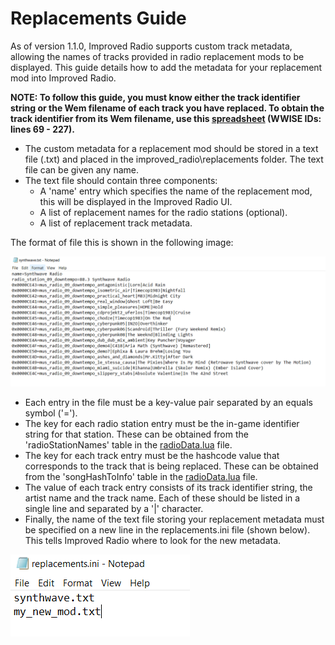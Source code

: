 # Replacements Guide

As of version 1.1.0, Improved Radio supports custom track metadata, allowing the names of tracks provided in radio replacement mods to be displayed.
This guide details how to add the metadata for your replacement mod into Improved Radio.

**NOTE: To follow this guide, you must know either the track identifier string or the Wem filename of each track you have replaced. To obtain the track identifier from its Wem filename, use this [spreadsheet](https://docs.google.com/spreadsheets/d/1pNKW5u_1p33EKlWUDu5c3s9L1pFu1c0xDnH1kL8EZeY/edit#gid=1299531397) (WWISE IDs: lines 69 - 227).**

- The custom metadata for a replacement mod should be stored in a text file (.txt) and placed in the improved_radio\replacements folder. The text file can be given any name.
- The text file should contain three components:
  - A 'name' entry which specifies the name of the replacement mod, this will be displayed in the Improved Radio UI.
  - A list of replacement names for the radio stations (optional).
  - A list of replacement track metadata.

The format of file this is shown in the following image:

![ReplacementFile](https://github.com/Seank23/cyberpunk2077_improved_radio/blob/master/Images/ReplacementFile.png)

- Each entry in the file must be a key-value pair separated by an equals symbol ('=').
- The key for each radio station entry must be the in-game identifier string for that station. These can be obtained from the 'radioStationNames' table in the [radioData.lua](https://github.com/Seank23/cyberpunk2077_improved_radio/blob/master/modules/radioData.lua) file.
- The key for each track entry must be the hashcode value that corresponds to the track that is being replaced. These can be obtained from the 'songHashToInfo' table in the [radioData.lua](https://github.com/Seank23/cyberpunk2077_improved_radio/blob/master/modules/radioData.lua) file.
- The value of each track entry consists of its track identifier string, the artist name and the track name. Each of these should be listed in a single line and separated by a '|' character.
- Finally, the name of the text file storing your replacement metadata must be specified on a new line in the replacements.ini file (shown below). This tells Improved Radio where to look for the new metadata.

![ReplacementConfig](https://github.com/Seank23/cyberpunk2077_improved_radio/blob/master/Images/ReplacementConfig.png)
